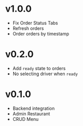 # v1.0.0
- Fix Order Status Tabs
- Refresh orders
- Order orders by timestamp

# v0.2.0
- Add `ready` state to orders
- No selecting driver when `ready`

# v0.1.0
- Backend integration
- Admin Restaurant
- CRUD Menu